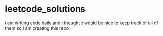 # leetcode_solutions
i am writing code daily and i thought it would be nice to keep track of all of them so i am creating this repo
